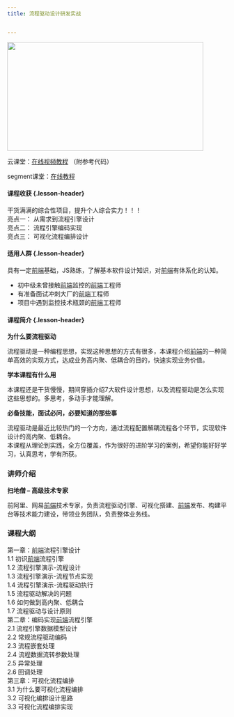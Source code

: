 ```yaml
---
title: 流程驱动设计研发实战


---
```

<p id="iKsMaRi">
  <img loading="lazy" width="450" height="250" class="alignnone size-full wp-image-5875 shadow" src="https://haomou.oss-cn-beijing.aliyuncs.com/upload/2020/09/img_5f526b6a6aa53.png?x-oss-process=image/quality,q_10/resize,m_lfit,w_200" data-src="https://haomou.oss-cn-beijing.aliyuncs.com/upload/2020/09/img_5f526b6a6aa53.png?x-oss-process=image/format,webp" alt="" srcset="https://haomou.oss-cn-beijing.aliyuncs.com/upload/2020/09/img_5f526b6a6aa53.png?x-oss-process=image/format,webp 450w, https://haomou.oss-cn-beijing.aliyuncs.com/upload/2020/09/img_5f526b6a6aa53.png?x-oss-process=image/quality,q_50/resize,m_fill,w_300,h_167/format,webp 300w" sizes="(max-width: 450px) 100vw, 450px" />
</p>

云课堂：[在线视频教程][1] （附参考代码）

segment课堂：[在线教程][2]

#### 课程收获 {.lesson-header}

干货满满的综合性项目，提升个人综合实力！！！  
亮点一： 从需求到流程引擎设计  
亮点二： 流程引擎编码实现  
亮点三： 可视化流程编排设计

#### 适用人群 {.lesson-header}

具有一定[前端](https://www.w3cdoc.com)基础，JS熟练，了解基本软件设计知识，对[前端](https://www.w3cdoc.com)有体系化的认知。

* 初中级未曾接触[前端](https://www.w3cdoc.com)监控的[前端](https://www.w3cdoc.com)工程师
* 有准备面试冲刺大厂的[前端](https://www.w3cdoc.com)工程师
* 项目中遇到监控技术瓶颈的[前端](https://www.w3cdoc.com)工程师

#### 课程简介 {.lesson-header}

**为什么要流程驱动**

流程驱动是一种编程思想，实现这种思想的方式有很多，本课程介绍[前端](https://www.w3cdoc.com)的一种简单高效的实现方式，达成业务高内聚、低耦合的目的，快速实现业务价值。

**学本课程有什么用**

本课程还是干货慢慢，期间穿插介绍7大软件设计思想，以及流程驱动是怎么实现这些思想的。多思考，多动手才能理解。

**必备技能，面试必问，必要知道的那些事**

流程驱动是最近比较热门的一个方向，通过流程配置解耦流程各个环节，实现软件设计的高内聚、低耦合。  
本课程从理论到实践，全方位覆盖，作为很好的进阶学习的案例，希望你能好好学习，认真思考，学有所获。

### 讲师介绍

**扫地僧 &#8211; 高级技术专家**

前阿里、网易[前端](https://www.w3cdoc.com)技术专家，负责流程驱动引擎、可视化搭建、[前端](https://www.w3cdoc.com)发布、构建平台等技术能力建设，带领业务团队，负责整体业务线。

### 课程大纲

第一章：[前端](https://www.w3cdoc.com)流程引擎设计  
1.1 初识[前端](https://www.w3cdoc.com)流程引擎  
1.2 流程引擎演示-流程设计  
1.3 流程引擎演示-流程节点实现  
1.4 流程引擎演示-流程驱动执行  
1.5 流程驱动解决的问题  
1.6 如何做到高内聚、低耦合  
1.7 流程驱动与设计原则  
第二章：编码实现[前端](https://www.w3cdoc.com)流程引擎  
2.1 流程引擎数据模型设计  
2.2 常规流程驱动编码  
2.3 流程嵌套处理  
2.4 流程数据流转参数处理  
2.5 异常处理  
2.6 回调处理  
第三章：可视化流程编排  
3.1 为什么要可视化流程编排  
3.2 可视化编排设计思路  
3.3 可视化流程编排实现

 [1]: https://study.163.com/course/courseMain.htm?courseId=1210194478&share=2&shareId=400000000351011
 [2]: https://ke.sifou.com/course/1650000023471067
